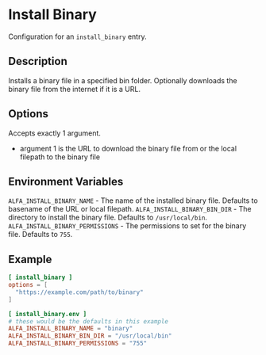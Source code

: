 # Install Binary

Configuration for an `install_binary` entry.

## Description

Installs a binary file in a specified bin folder. Optionally downloads the binary file from the internet if it is a URL.

## Options

Accepts exactly 1 argument.

- argument 1 is the URL to download the binary file from or the local filepath to the binary file

## Environment Variables

`ALFA_INSTALL_BINARY_NAME` - The name of the installed binary file. Defaults to basename of the URL or local filepath.
`ALFA_INSTALL_BINARY_BIN_DIR` - The directory to install the binary file. Defaults to `/usr/local/bin`.
`ALFA_INSTALL_BINARY_PERMISSIONS` - The permissions to set for the binary file. Defaults to `755`.

## Example

```toml
[ install_binary ]
options = [
  "https://example.com/path/to/binary"
]

[ install_binary.env ]
# these would be the defaults in this example
ALFA_INSTALL_BINARY_NAME = "binary"
ALFA_INSTALL_BINARY_BIN_DIR = "/usr/local/bin"
ALFA_INSTALL_BINARY_PERMISSIONS = "755"
```
